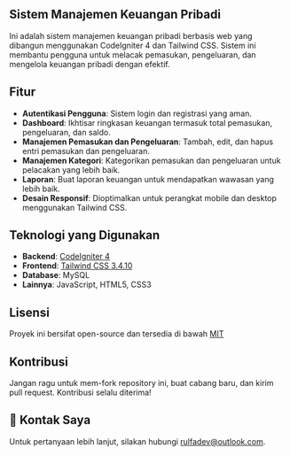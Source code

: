 ## Sistem Manajemen Keuangan Pribadi

Ini adalah sistem manajemen keuangan pribadi berbasis web yang dibangun menggunakan CodeIgniter 4 dan Tailwind CSS. Sistem ini membantu pengguna untuk melacak pemasukan, pengeluaran, dan mengelola keuangan pribadi dengan efektif.

## Fitur

- **Autentikasi Pengguna**: Sistem login dan registrasi yang aman.
- **Dashboard**: Ikhtisar ringkasan keuangan termasuk total pemasukan, pengeluaran, dan saldo.
- **Manajemen Pemasukan dan Pengeluaran**: Tambah, edit, dan hapus entri pemasukan dan pengeluaran.
- **Manajemen Kategori**: Kategorikan pemasukan dan pengeluaran untuk pelacakan yang lebih baik.
- **Laporan**: Buat laporan keuangan untuk mendapatkan wawasan yang lebih baik.
- **Desain Responsif**: Dioptimalkan untuk perangkat mobile dan desktop menggunakan Tailwind CSS.

## Teknologi yang Digunakan

- **Backend**: [CodeIgniter 4](https://codeigniter.com/)
- **Frontend**: [Tailwind CSS 3.4.10](https://tailwindcss.com/)
- **Database**: MySQL
- **Lainnya**: JavaScript, HTML5, CSS3

## Lisensi

Proyek ini bersifat open-source dan tersedia di bawah [MIT](https://choosealicense.com/licenses/mit/)

## Kontribusi

Jangan ragu untuk mem-fork repository ini, buat cabang baru, dan kirim pull request. Kontribusi selalu diterima!

## 🚀 Kontak Saya

Untuk pertanyaan lebih lanjut, silakan hubungi rulfadev@outlook.com.
